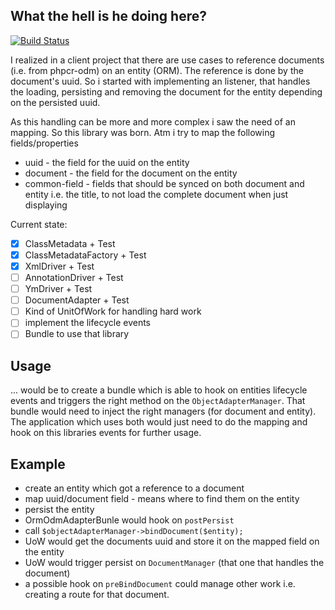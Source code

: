 What the hell is he doing here?
-------------------------------

[![Build Status](https://secure.travis-ci.org/ElectricMaxxx/DoctrineOrmOdmAdapter.png)](http://travis-ci.org/ElectricMaxxx/DoctrineOrmOdmAdapter)

I realized in a client project that there are use cases to reference documents
(i.e. from phpcr-odm) on an entity (ORM). The reference is done by the document's
uuid. So i started with implementing an listener, that handles the loading, persisting
and removing the document for the entity depending on the persisted uuid.

As this handling can be more and more complex i saw the need of an mapping. So
this library was born. Atm i try to map the following fields/properties

 - uuid - the field for the uuid on the entity
 - document - the field for the document on the entity
 - common-field - fields that should be synced on both document and entity
   i.e. the title, to not load the complete document when just displaying

Current state:
 * [x] ClassMetadata + Test
 * [x] ClassMetadataFactory + Test
 * [x] XmlDriver + Test
 * [ ] AnnotationDriver + Test
 * [ ] YmDriver + Test
 * [ ] DocumentAdapter + Test
 * [ ] Kind of UnitOfWork for handling hard work
 * [ ] implement the lifecycle events
 * [ ] Bundle to use that library

 Usage
 -----

 ... would be to create a bundle which is able to hook on entities lifecycle events
 and triggers the right method on the `ObjectAdapterManager`. That bundle would need
 to inject the right managers (for document and entity).
 The application which uses both would just need to do the mapping and hook on this libraries
 events for further usage.

 Example
 -------

 - create an entity which got a reference to a document
 - map uuid/document field - means where to find them on the entity
 - persist the entity
 - OrmOdmAdapterBunle would hook on `postPersist`
 - call `$objectAdapterManager->bindDocument($entity);`
 - UoW would get the documents uuid and store it on the mapped field on the entity
 - UoW would trigger persist on `DocumentManager` (that one that handles the document)
 - a possible hook on `preBindDocument` could manage other work i.e. creating a route
  for that document.
